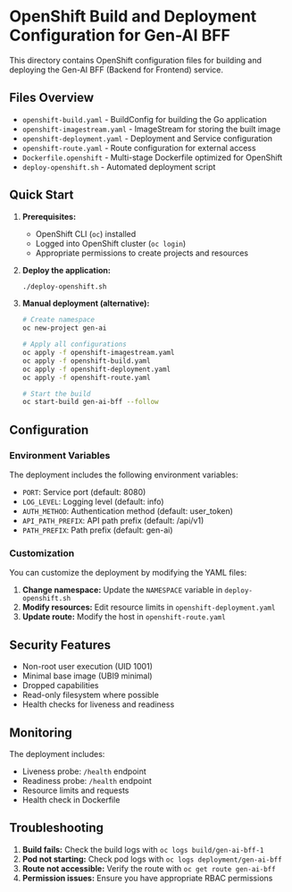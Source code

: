 # OpenShift Build and Deployment Configuration for Gen-AI BFF

This directory contains OpenShift configuration files for building and deploying the Gen-AI BFF (Backend for Frontend) service.

## Files Overview

- `openshift-build.yaml` - BuildConfig for building the Go application
- `openshift-imagestream.yaml` - ImageStream for storing the built image
- `openshift-deployment.yaml` - Deployment and Service configuration
- `openshift-route.yaml` - Route configuration for external access
- `Dockerfile.openshift` - Multi-stage Dockerfile optimized for OpenShift
- `deploy-openshift.sh` - Automated deployment script

## Quick Start

1. **Prerequisites:**
   - OpenShift CLI (`oc`) installed
   - Logged into OpenShift cluster (`oc login`)
   - Appropriate permissions to create projects and resources

2. **Deploy the application:**
   ```bash
   ./deploy-openshift.sh
   ```

3. **Manual deployment (alternative):**
   ```bash
   # Create namespace
   oc new-project gen-ai
   
   # Apply all configurations
   oc apply -f openshift-imagestream.yaml
   oc apply -f openshift-build.yaml
   oc apply -f openshift-deployment.yaml
   oc apply -f openshift-route.yaml
   
   # Start the build
   oc start-build gen-ai-bff --follow
   ```

## Configuration

### Environment Variables

The deployment includes the following environment variables:
- `PORT`: Service port (default: 8080)
- `LOG_LEVEL`: Logging level (default: info)
- `AUTH_METHOD`: Authentication method (default: user_token)
- `API_PATH_PREFIX`: API path prefix (default: /api/v1)
- `PATH_PREFIX`: Path prefix (default: gen-ai)

### Customization

You can customize the deployment by modifying the YAML files:

1. **Change namespace:** Update the `NAMESPACE` variable in `deploy-openshift.sh`
2. **Modify resources:** Edit resource limits in `openshift-deployment.yaml`
3. **Update route:** Modify the host in `openshift-route.yaml`

## Security Features

- Non-root user execution (UID 1001)
- Minimal base image (UBI9 minimal)
- Dropped capabilities
- Read-only filesystem where possible
- Health checks for liveness and readiness

## Monitoring

The deployment includes:
- Liveness probe: `/health` endpoint
- Readiness probe: `/health` endpoint
- Resource limits and requests
- Health check in Dockerfile

## Troubleshooting

1. **Build fails:** Check the build logs with `oc logs build/gen-ai-bff-1`
2. **Pod not starting:** Check pod logs with `oc logs deployment/gen-ai-bff`
3. **Route not accessible:** Verify the route with `oc get route gen-ai-bff`
4. **Permission issues:** Ensure you have appropriate RBAC permissions
